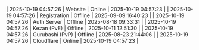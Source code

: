 | 2025-10-19 04:57:26 | Website | Online | 2025-10-19 04:57:23 |
| 2025-10-19 04:57:26 | Registration | Offline | 2025-09-09 16:40:23 |
| 2025-10-19 04:57:26 | Auth Server | Offline | 2025-08-18 09:33:31 |
| 2025-10-19 04:57:26 | Kezan (PvE) | Offline | 2025-10-11 12:51:30 |
| 2025-10-19 04:57:26 | Gurubashi (PvP) | Offline | 2025-08-23 21:44:06 |
| 2025-10-19 04:57:26 | Cloudflare | Online | 2025-10-19 04:57:23 |
